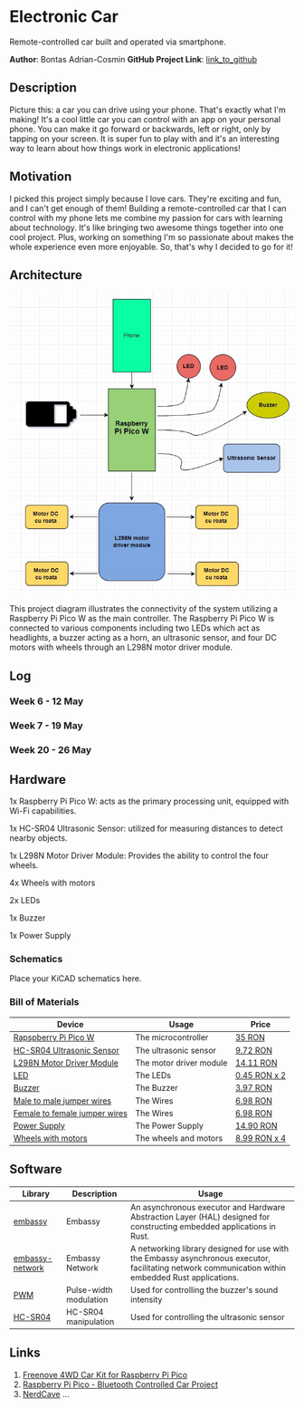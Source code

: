 # Electronic Car 

Remote-controlled car built and operated via smartphone.

**Author**: Bontas Adrian-Cosmin
**GitHub Project Link**: [link_to_github](https://github.com/UPB-FILS-MA/project-adriancosm1n)


## Description

Picture this: a car you can drive using your phone. That's exactly what I'm making! It's a cool little car you can control with an app on your personal phone. You can make it go forward or backwards, left or right, only by tapping on your screen. It is super fun to play with and it's an interesting way to learn about how things work in electronic applications!

## Motivation

I picked this project simply because I love cars. They're exciting and fun, and I can't get enough of them! Building a remote-controlled car that I can control with my phone lets me combine my passion for cars with learning about technology. It's like bringing two awesome things together into one cool project. Plus, working on something I'm so passionate about makes the whole experience even more enjoyable. So, that's why I decided to go for it!

## Architecture 

![Architecture](Architecture.jpg)

This project diagram illustrates the connectivity of the system utilizing a Raspberry Pi Pico W as the main controller. The Raspberry Pi Pico W is connected to various components including two LEDs which act as headlights, a buzzer acting as a horn, an ultrasonic sensor, and four DC motors with wheels through an L298N motor driver module. 

## Log

### Week 6 - 12 May

### Week 7 - 19 May

### Week 20 - 26 May

## Hardware

1x Raspberry Pi Pico W: acts as the primary processing unit, equipped with Wi-Fi capabilities.

1x HC-SR04 Ultrasonic Sensor: utilized for measuring distances to detect nearby objects.

1x L298N Motor Driver Module: Provides the ability to control the four wheels.

4x Wheels with motors 

2x LEDs

1x Buzzer

1x Power Supply 

### Schematics

Place your KiCAD schematics here.


### Bill of Materials

| Device | Usage | Price |
|--------|--------|-------|
| [Rapspberry Pi Pico W](https://www.raspberrypi.com/documentation/microcontrollers/raspberry-pi-pico.html) | The microcontroller | [35 RON](https://www.optimusdigital.ro/en/raspberry-pi-boards/12394-raspberry-pi-pico-w.html) |
| [HC-SR04 Ultrasonic Sensor](https://cdn.sparkfun.com/datasheets/Sensors/Proximity/HCSR04.pdf) | The ultrasonic sensor | [9.72 RON](https://ardushop.ro/ro/electronica/47-modul-senzor-ultrasonic-detector-distanta.html?gad_source=1&gclid=Cj0KCQjwudexBhDKARIsAI-GWYUu-UY1IrO9avytw3Yu07_lr7Z0ibjTY1eSM-3cM0lNivtstNKAoE0aAiA-EALw_wcB) |
| [L298N Motor Driver Module](https://www.handsontec.com/dataspecs/L298N%20Motor%20Driver.pdf) | The motor driver module | [14.11 RON](https://www.emag.ro/driver-de-motor-l298-robofun-red-board-2-canale-00003257/pd/D3L6FYYBM/?cmpid=93116&utm_source=google&utm_medium=cpc&utm_campaign=(RO:eMAG!)_3P_NO_SALES_%3e_Jucarii_hobby&utm_content=111476631565&gad_source=1&gclid=Cj0KCQjwudexBhDKARIsAI-GWYUdVnmVS6SXbXK6EvgRCm6S-AAUBhii2pH_ITyzJ63sTfea7Bj7hT4aAk0qEALw_wcB) |
| [LED](https://www.farnell.com/datasheets/1498852.pdf) | The LEDs | [0.45 RON x 2](https://ardushop.ro/ro/electronica/299-led-5mm.html?search_query=Led&results=242#/10-culoare-rou) |
| [Buzzer](https://www.farnell.com/datasheets/2171929.pdf) | The Buzzer | [3.97 RON](https://ardushop.ro/ro/electronica/194-buzzer.html?search_query=passive+buzzer&results=18) |
| [Male to male jumper wires](https://www.optimusdigital.ro/ro/fire-fire-mufate/888-set-fire-tata-tata-40p-20-cm.html?search_query=fire+tata+tata&results=80) | The Wires | [6.98 RON](https://www.optimusdigital.ro/ro/fire-fire-mufate/888-set-fire-tata-tata-40p-20-cm.html?search_query=fire+tata+tata&results=80) |
| [Female to female jumper wires](https://www.optimusdigital.ro/ro/fire-fire-mufate/880-fire-colorate-mama-mama-10p-10-cm.html?search_query=fire+mama+mama&results=63) | The Wires | [6.98 RON](https://www.optimusdigital.ro/ro/fire-fire-mufate/880-fire-colorate-mama-mama-10p-10-cm.html?search_query=fire+mama+mama&results=63) |
| [Power Supply](https://www.farnell.com/datasheets/1842389.pdf) | The Power Supply | [14.90 RON](https://www.f64.ro/duracell-baterie-9v-1-buc/p?gad_source=1&gclid=Cj0KCQjwudexBhDKARIsAI-GWYXymIXBAeaveT-qoPVnhzXQIKkjNwq0sgL0yQ5AoXXIh_sc-7csLOQaAjr9EALw_wcB) |
| [Wheels with motors](https://www.bitmi.ro/set-motor-dc-3v-6v-cu-reductor-si-roata-11227.html?2pau=a7c80ffd2&2ptt=quicklink&2ptu=989f060e9&2pdlst=Cj0KCQjwudexBhDKARIsAI-GWYXmymOCVySPbqVyF6R0s9eNqnQNxxivZnSe-VKmTbVn7LHFsRvpjr4aAoEZEALw_wcB&gad_source=1&2pau=a7c80ffd2&2ptt=quicklink&2ptu=989f060e9&2prp=8BAwO04dPx17FdUGVKRQ-_VE7fv-poFhx7OPkUhESDVdX0kJlCOs-0BCWVmoXnyVSebtiBXcYbPKxn3JczKtNzCyIZ8rVY--HGmrp6jBgAClJeoL11Oa5NSpJ19VnW2hCIOg4_QfGCEfTxtz_mEaOKSF4ugOnatpglB5aVsIjcOjZ8X8Aw49sYjrABloOWJYO5F14dubQ-_uxD1MffLaotxIpZmbXGowqxl0Prn-7_4&2pdlst=) | The wheels and motors | [8.99 RON x 4](https://www.bitmi.ro/set-motor-dc-3v-6v-cu-reductor-si-roata-11227.html?2pau=a7c80ffd2&2ptt=quicklink&2ptu=989f060e9&2pdlst=Cj0KCQjwudexBhDKARIsAI-GWYXmymOCVySPbqVyF6R0s9eNqnQNxxivZnSe-VKmTbVn7LHFsRvpjr4aAoEZEALw_wcB&gad_source=1&2pau=a7c80ffd2&2ptt=quicklink&2ptu=989f060e9&2prp=8BAwO04dPx17FdUGVKRQ-_VE7fv-poFhx7OPkUhESDVdX0kJlCOs-0BCWVmoXnyVSebtiBXcYbPKxn3JczKtNzCyIZ8rVY--HGmrp6jBgAClJeoL11Oa5NSpJ19VnW2hCIOg4_QfGCEfTxtz_mEaOKSF4ugOnatpglB5aVsIjcOjZ8X8Aw49sYjrABloOWJYO5F14dubQ-_uxD1MffLaotxIpZmbXGowqxl0Prn-7_4&2pdlst=) |

## Software

| Library | Description | Usage |
|---------|-------------|-------|
| [embassy](https://github.com/embassy-rs/embassy) | Embassy | An asynchronous executor and Hardware Abstraction Layer (HAL) designed for constructing embedded applications in Rust. |
| [embassy-network](https://github.com/embassy-rs/embassy-network) | Embassy Network | A networking library designed for use with the Embassy asynchronous executor, facilitating network communication within embedded Rust applications. |
| [PWM](https://docs.embassy.dev/embassy-nrf/git/nrf52840/pwm/index.html)|Pulse-width modulation |Used for controlling the buzzer's sound intensity |
| [HC-SR04](https://github.com/Benehiko/pico-ultrasonic-rs.git) |HC-SR04 manipulation| Used for controlling the ultrasonic sensor|

## Links

1. [Freenove 4WD Car Kit for Raspberry Pi Pico](https://www.youtube.com/watch?v=JimfJCyrK44)
2. [Raspberry Pi Pico - Bluetooth Controlled Car Project](https://www.youtube.com/watch?v=U4unGGNjFBg)
3. [NerdCave](https://nerdcave.xyz/)
...
